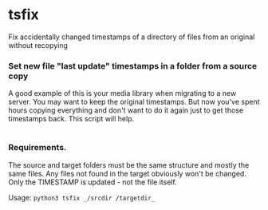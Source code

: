 # tsfix
Fix accidentally changed timestamps of a directory of files from an original without recopying

### Set new file "last update" timestamps in a folder from a source copy

A good example of this is your media library when migrating to a new server.  You may want to keep the original timestamps.  But now you've spent hours
copying everything and don't want to do it again just to get those timestamps back.  This script will help.
#
### Requirements.
The source and target folders must be the same structure and mostly the same files.  Any files not found in the target obviously won't be changed.
Only the TIMESTAMP is updated - not the file itself.

Usage:
`
 python3 tsfix _/srcdir /targetdir_
`

